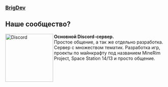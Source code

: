 ### [BrigDev](https://discord.gg/UEQDBC2TEj)

## Наше сообщество?
[<img src="https://i.imgur.com/NLlJB6G.png" alt="Discord" width="150" align="left">](https://discord.gg/UEQDBC2TEj)
**Основной Discord-сервер.**<br>Простое общение, а так же отдельно разработка. Сервер с множеством тематик. Разработка игр, проекты по майнкрафту под названием MineRim Project, Space Station 14/13 и просто общение.
